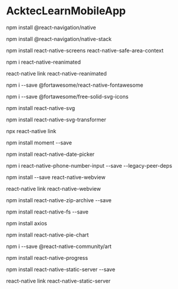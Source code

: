 # AcktecLearnMobileApp

npm install @react-navigation/native

npm install @react-navigation/native-stack

npm install react-native-screens react-native-safe-area-context

npm i react-native-reanimated

react-native link react-native-reanimated

npm i --save @fortawesome/react-native-fontawesome

npm i --save @fortawesome/free-solid-svg-icons

npm install react-native-svg

npm install react-native-svg-transformer

npx react-native link

npm install moment --save

npm install react-native-date-picker

npm i react-native-phone-number-input --save --legacy-peer-deps

npm install --save react-native-webview

react-native link react-native-webview

npm install react-native-zip-archive --save

npm install react-native-fs --save

npm install axios

npm install react-native-pie-chart

npm i --save @react-native-community/art

npm install react-native-progress

npm install react-native-static-server --save

react-native link react-native-static-server

